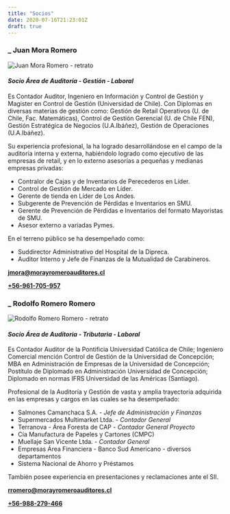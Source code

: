 ```yaml
---
title: "Socios"
date: 2020-07-16T21:23:01Z
draft: true
---
```


### _ Juan Mora Romero

![Juan Mora Romero - retrato](/img/jmora.jpg)

#### _Socio Área de Auditoría - Gestión - Laboral_

Es Contador Auditor, Ingeniero en Información y Control de Gestión y
Magister en Control de Gestión (Universidad de Chile). Con Diplomas
en diversas materias de gestión como: Gestión de Retail Operativos
(U. de Chile, Fac. Matemáticas), Control de Gestión Gerencial (U. de Chile FEN),
Gestión Estratégica de Negocios (U.A.Ibáñez), Gestión de Operaciones (U.A.Ibáñez).

Su experiencia profesional, la ha logrado desarrollándose en el campo de
la auditoría interna y externa, habiéndolo logrado como ejecutivo de las
empresas de retail, y en lo externo asesorías a pequeñas y medianas empresas
privadas:

* Contralor de Cajas y de Inventarios de Perecederos en Líder.
* Control de Gestión de Mercado en Líder.
* Gerente de tienda en Líder de Los Andes.
* Subgerente de Prevención de Pérdidas e Inventarios en SMU.
* Gerente de Prevención de Pérdidas e Inventarios del formato Mayoristas de SMU.
* Asesor externo a variadas Pymes.

En el terreno público se ha desempeñado como:

* Suddirector Administrativo del Hospital de la Dipreca.
* Auditor Interno y Jefe de Finanzas de la Mutualidad de Carabineros.

[**jmora@morayromeroauditores.cl**](mailto:jmora@morayromeroauditores.cl)

[**+56-961-705-957**](tel:+56961705957)

### _ Rodolfo Romero Romero

![Rodolfo Romero Romero - retrato](/img/rromero.jpg)

#### _Socio Área de Auditoria - Tributaria - Laboral_

Es Contador Auditor de la Pontificia Universidad Católica de Chile; Ingeniero
Comercial mención Control de Gestión de la Universidad de Concepción; MBA en
Administración de Empresas de la Universidad de Concepción; Postítulo de
Diplomado en Administración Universidad de Concepción; Diplomado en normas
IFRS Universidad de las Américas (Santiago). 

Profesional de la Auditoría y Gestión  de vasta y amplia trayectoria adquirida
en las empresas y cargos en las cuales se ha desempeñado:

* Salmones Camanchaca S.A. - _Jefe de Administración y Finanzas_
* Supermercados Multimarket Ltda. - _Contador General_
* Terranova - Área Foresta de CAP - _Contador General Proyecto_
* Cía Manufactura de Papeles y Cartones (CMPC)
* Muellaje San Vicente Ltda. - _Contador General_
* Empresas Área Financiera - Banco Sud Americano - diversos departamentos
* Sistema Nacional de Ahorro y Préstamos

También posee experiencia en presentaciones y reclamaciones ante el SII.

[**rromero@morayromeroauditores.cl**](mailto:rromero@morayromeroauditores.cl)

[**+56-988-279-466**](tel:+56988279466)
